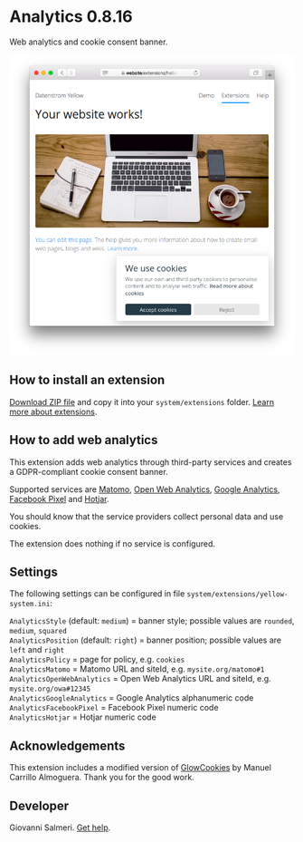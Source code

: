 Analytics 0.8.16
=================
Web analytics and cookie consent banner.

<p align="center"><img src="analytics-screenshot.png?raw=true" alt="Screenshot"></p>

## How to install an extension

[Download ZIP file](https://github.com/GiovanniSalmeri/yellow-analytics/archive/main.zip) and copy it into your `system/extensions` folder. [Learn more about extensions](https://github.com/annaesvensson/yellow-update).

## How to add web analytics

This extension adds web analytics through third-party services and creates a GDPR-compliant cookie consent banner.

Supported services are [Matomo](https://matomo.org/docs/installation/), [Open Web Analytics](https://github.com/Open-Web-Analytics/Open-Web-Analytics/wiki/), 
[Google Analytics](https://marketingplatform.google.com/about/analytics/), [Facebook Pixel](https://developers.facebook.com/docs/facebook-pixel/implementation) and [Hotjar](https://www.hotjar.com/).

You should know that the service providers collect personal data and use cookies.

The extension does nothing if no service is configured.

## Settings

The following settings can be configured in file `system/extensions/yellow-system.ini`:

`AnalyticsStyle` (default: `medium`) = banner style; possible values are `rounded`, `medium`, `squared`  
`AnalyticsPosition` (default: `right`) = banner position; possible values are `left` and `right`  
`AnalyticsPolicy` = page for policy, e.g. `cookies`  
`AnalyticsMatomo` = Matomo URL and siteId, e.g. `mysite.org/matomo#1`  
`AnalyticsOpenWebAnalytics` = Open Web Analytics URL and siteId, e.g. `mysite.org/owa#12345`  
`AnalyticsGoogleAnalytics` = Google Analytics alphanumeric code  
`AnalyticsFacebookPixel` = Facebook Pixel numeric code  
`AnalyticsHotjar` = Hotjar numeric code  

## Acknowledgements

This extension includes a modified version of [GlowCookies](https://manucaralmo.github.io/glow-cookies-web/) by Manuel Carrillo Almoguera. Thank you for the good work.

## Developer

Giovanni Salmeri. [Get help](https://datenstrom.se/yellow/help/).
